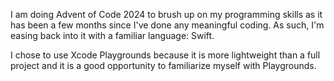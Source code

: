 I am doing Advent of Code 2024 to brush up on my programming skills as it has been a few months since I've done any meaningful coding. As such, I'm easing back into it with a familiar language: Swift.

I chose to use Xcode Playgrounds because it is more lightweight than a full project and it is a good opportunity to familiarize myself with Playgrounds.
